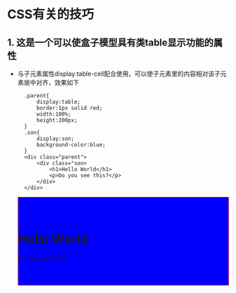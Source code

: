 # CSS有关的技巧

## 1. 这是一个可以使盒子模型具有类table显示功能的属性

- 与子元素属性display:table-cell配合使用，可以使子元素里的内容相对该子元素居中对齐，效果如下

        .parent{
            display:table;
            border:1px solid red;
            width:100%;
            height:200px;
        }
        .son{
            display:son;
            background-color:blue;
        }
        <div class="parent">
            <div class="son>
                <h1>Hello World</h1>
                <p>Do you see this?</p>
            </div>
        </div>

    <div style="display:table;border:1px solid red;width:100%;height:200px;">
        <div style="display:table-cell;background-color:blue;vertical-align:middle;">
            <h1>Hello World</h1>
            <p>Do you see this?</p>
        </div>
    </div>